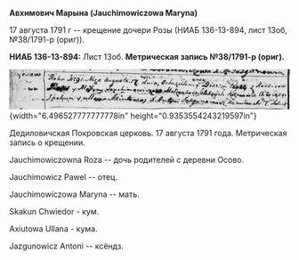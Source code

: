 **Авхимович Марына (Jauchimowiczowa Maryna)**

17 августа 1791 г -- крещение дочери Розы (НИАБ 136-13-894, лист 13об,
№38/1791-р (ориг)).

**НИАБ 136-13-894:** Лист 13об. **Метрическая запись №38/1791-р
(ориг).**

![](./media/dee047858014167fc714c14a5454d3a0cc28cd02.png){width="6.496527777777778in"
height="0.9353554243219597in"}

Дедиловичская Покровская церковь. 17 августа 1791 года. Метрическая
запись о крещении.

Jauchimowiczowna Roza -- дочь родителей с деревни Осовo.

Jauchimowicz Pawel -- отец.

Jauchimowiczowa Maryna -- мать.

Skakun Chwiedor - кум.

Axiutowa Ullana - кума.

Jazgunowicz Antoni -- ксёндз.
